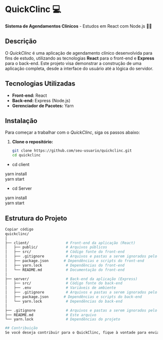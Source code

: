 # QuickClinc 💻

**Sistema de Agendamentos Clínicos** - Estudos em React com Node.js 🐱‍🚀

## Descrição

O *QuickClinc* é uma aplicação de agendamento clínico desenvolvida para fins de estudo, utilizando as tecnologias **React** para o front-end e **Express** para o back-end. Este projeto visa demonstrar a construção de uma aplicação completa, desde a interface do usuário até a lógica do servidor.

## Tecnologias Utilizadas

- **Front-end:** React
- **Back-end:** Express (Node.js)
- **Gerenciador de Pacotes:** Yarn

## Instalação

Para começar a trabalhar com o *QuickClinc*, siga os passos abaixo:

1. **Clone o repositório:**

   ```bash
   git clone https://github.com/seu-usuario/quickclinc.git
   cd quickclinc
   
- cd client

yarn install <br>
yarn start

- cd Server

yarn install <br>
yarn  start

## Estrutura do Projeto

````bash
Copiar código
quickclinc/
│
├── client/                 # Front-end da aplicação (React)
│   ├── public/             # Arquivos públicos
│   ├── src/                # Código fonte do front-end
│   ├── .gitignore          # Arquivos e pastas a serem ignorados pelo Git
│   ├── package.json       # Dependências e scripts do front-end
│   ├── yarn.lock           # Dependências do front-end
│   └── README.md           # Documentação do front-end
│
├── server/                 # Back-end da aplicação (Express)
│   ├── src/                # Código fonte do back-end
│   ├── .env                # Variáveis de ambiente
│   ├── .gitignore          # Arquivos e pastas a serem ignorados pelo Git
│   ├── package.json       # Dependências e scripts do back-end
│   └── yarn.lock           # Dependências do back-end
│
├── .gitignore              # Arquivos e pastas a serem ignorados pelo Git
├── README.md               # Este arquivo
└── yarn.lock               # Dependências do projeto

## Contribuição
Se você deseja contribuir para o QuickClinc, fique à vontade para enviar pull requests ou abrir issues para discutir melhorias e correções.

